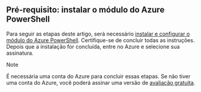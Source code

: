 ## <a name="prerequisite-install-the-azure-powershell-module"></a>Pré-requisito: instalar o módulo do Azure PowerShell

Para seguir as etapas deste artigo, será necessário [instalar e configurar o módulo do Azure PowerShell](/powershell/azureps-cmdlets-docs). Certifique-se de concluir todas as instruções. Depois que a instalação for concluída, entre no Azure e selecione sua assinatura.

> [!NOTE]
> É necessária uma conta do Azure para concluir essas etapas. Se não tiver uma conta do Azure, você poderá assinar uma versão de [avaliação gratuita](../articles/active-directory/sign-up-organization.md).
